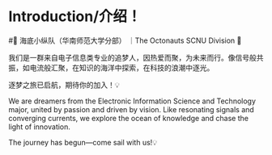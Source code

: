 # Introduction/介绍！
#🌊 海底小纵队（华南师范大学分部）
｜The Octonauts SCNU Division 🌊

我们是一群来自电子信息类专业的追梦人，因热爱而聚，为未来而行。像信号般共振，如电流般汇聚，在知识的海洋中探索，在科技的浪潮中逐光。

逐梦之旅已启航，期待你的加入！💡

We are dreamers from the Electronic Information Science and Technology major, united by passion and driven by vision. Like resonating signals and converging currents, we explore the ocean of knowledge and chase the light of innovation.

The journey has begun—come sail with us!💡
  
